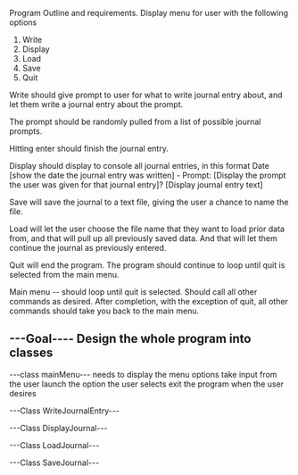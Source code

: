 Program Outline and requirements.
Display menu for user with the following options
1. Write
2. Display
3. Load
4. Save
5. Quit

Write should give prompt to user for what to write journal entry about, and let them write a journal entry about the prompt. 

The prompt should be randomly pulled from a list of possible journal prompts. 

Hitting enter should finish the journal entry. 

Display should display to console all journal entries, in this format 
Date [show the date the journal entry was written] - Prompt: [Display the prompt the user was given for that journal entry]? [Display journal entry text] 

Save will save the journal to a text file, giving the user a chance to name the file. 

Load will let the user choose the file name that they want to load prior data from, and that will pull up all previously saved data. And that will let them continue the journal as previously entered. 

Quit will end the program. The program should continue to loop until quit is selected from the main menu. 


Main menu -- should loop until quit is selected. Should call all other commands as desired. After completion, with the exception of quit, all other commands should take you back to the main menu. 

---Goal----
Design the whole program into classes
-----------


---class mainMenu---
needs to display the menu options
take input from the user
launch the option the user selects
exit the program when the user desires

---Class WriteJournalEntry---

---Class DisplayJournal---

---Class LoadJournal---

---Class SaveJournal---
